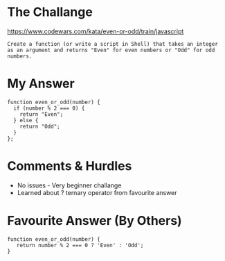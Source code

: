 # The Challange

https://www.codewars.com/kata/even-or-odd/train/javascript

```
Create a function (or write a script in Shell) that takes an integer as an argument and returns "Even" for even numbers or "Odd" for odd numbers.
```

# My Answer

```
function even_or_odd(number) {
  if (number % 2 === 0) {
    return "Even";
  } else {
    return "Odd";
  }
};
```

# Comments & Hurdles

- No issues - Very beginner challange
- Learned about ? ternary operator from favourite answer

# Favourite Answer (By Others)

```
function even_or_odd(number) {
   return number % 2 === 0 ? 'Even' : 'Odd';
}
```
